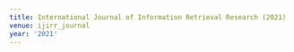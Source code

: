 ```yaml
---
title: International Journal of Information Retrieval Research (2021)
venue: ijirr_journal
year: '2021'
---
```


